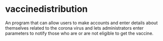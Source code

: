 # vaccinedistribution
An program that can allow users to make accounts and enter details about themselves related to the corona virus and lets administrators enter parameters to notify those who are or are not eligible to get the vaccine.
